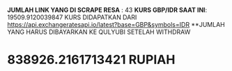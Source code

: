 
**JUMLAH LINK YANG DI SCRAPE RESA** : 43
**KURS GBP/IDR SAAT INI**: 19509.9120039847
KURS DIDAPATKAN DARI https://api.exchangeratesapi.io/latest?base=GBP&symbols=IDR
**JUMLAH YANG HARUS DIBAYARKAN KE QULYUBI SETELAH WITHDRAW 

# 838926.2161713421 RUPIAH
